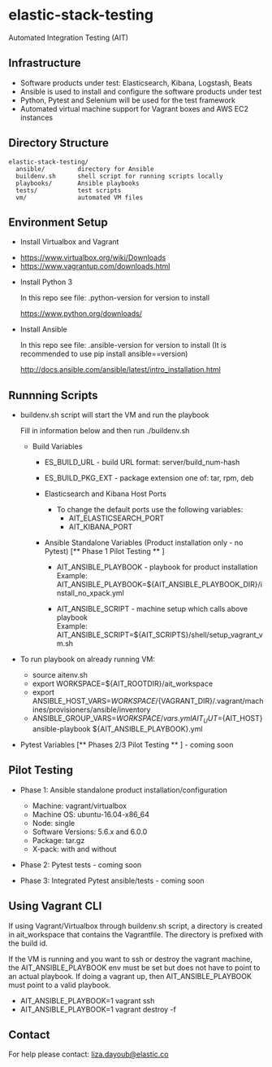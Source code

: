 # elastic-stack-testing

Automated Integration Testing (AIT)

## Infrastructure

 - Software products under test: Elasticsearch, Kibana, Logstash, Beats
 - Ansible is used to install and configure the software products under test
 - Python, Pytest and Selenium will be used for the test framework
 - Automated virtual machine support for Vagrant boxes and AWS EC2 instances

## Directory Structure

```
elastic-stack-testing/
  ansible/         directory for Ansible
  buildenv.sh      shell script for running scripts locally
  playbooks/       Ansible playbooks
  tests/           test scripts
  vm/              automated VM files
```

## Environment Setup

 * Install Virtualbox and Vagrant

  - https://www.virtualbox.org/wiki/Downloads
  - https://www.vagrantup.com/downloads.html

* Install Python 3

  In this repo see file: .python-version for version to install

  https://www.python.org/downloads/

* Install Ansible

  In this repo see file: .ansible-version for version to install (It is recommended to use pip install ansible==version)

  http://docs.ansible.com/ansible/latest/intro_installation.html

## Runnning Scripts

* buildenv.sh script will start the VM and run the playbook

  Fill in information below and then run ./buildenv.sh   

  - Build Variables
    - ES_BUILD_URL - build URL format: server/build_num-hash   
    - ES_BUILD_PKG_EXT - package extension one of: tar, rpm, deb

    - Elasticsearch and Kibana Host Ports
      - To change the default ports use the following variables:
        - AIT_ELASTICSEARCH_PORT
        - AIT_KIBANA_PORT

    - Ansible Standalone Variables (Product installation only - no Pytest) [** Phase 1 Pilot Testing ** ]
      - AIT_ANSIBLE_PLAYBOOK - playbook for product installation   
        Example: AIT_ANSIBLE_PLAYBOOK=${AIT_ANSIBLE_PLAYBOOK_DIR}/install_no_xpack.yml

      - AIT_ANSIBLE_SCRIPT - machine setup which calls above playbook      
        Example: AIT_ANSIBLE_SCRIPT=${AIT_SCRIPTS}/shell/setup_vagrant_vm.sh   

* To run playbook on already running VM:
    - source aitenv.sh
    - export WORKSPACE=${AIT_ROOTDIR}/ait_workspace
    - export ANSIBLE_HOST_VARS=${WORKSPACE}/${VAGRANT_DIR}/.vagrant/machines/provisioners/ansible/inventory
    - ANSIBLE_GROUP_VARS=${WORKSPACE}/vars.yml AIT_UUT=${AIT_HOST} ansible-playbook ${AIT_ANSIBLE_PLAYBOOK}.yml


* Pytest Variables [** Phases 2/3 Pilot Testing ** ] - coming soon

## Pilot Testing

  - Phase 1: Ansible standalone product installation/configuration
      - Machine: vagrant/virtualbox
      - Machine OS: ubuntu-16.04-x86_64
      - Node: single
      - Software Versions: 5.6.x and 6.0.0
      - Package: tar.gz
      - X-pack: with and without  


  - Phase 2: Pytest tests - coming soon

  - Phase 3: Integrated Pytest ansible/tests - coming soon

## Using Vagrant CLI

  If using Vagrant/Virtualbox through buildenv.sh script, a directory is created in ait_workspace
  that contains the Vagrantfile.  The directory is prefixed with the build id.  

  If the VM is running and you want to ssh or destroy the vagrant machine, the AIT_ANSIBLE_PLAYBOOK env must
  be set but does not have to point to an actual playbook.  If doing a vagrant up, then AIT_ANSIBLE_PLAYBOOK must point to a valid playbook.

  - AIT_ANSIBLE_PLAYBOOK=1 vagrant ssh
  - AIT_ANSIBLE_PLAYBOOK=1 vagrant destroy -f


## Contact

  For help please contact: liza.dayoub@elastic.co
